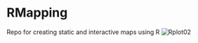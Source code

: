 # RMapping
Repo for creating static and interactive maps using R
![Rplot02](https://user-images.githubusercontent.com/65489499/222799883-17d73b24-c067-454d-9122-68c69138188b.png)
